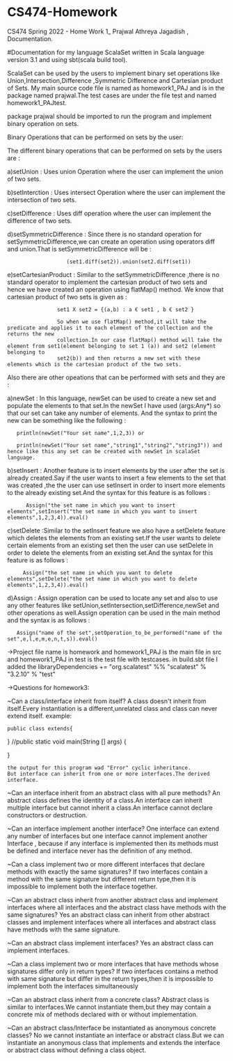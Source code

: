 # CS474-Homework


CS474 Spring 2022 - Home Work 1_ Prajwal Athreya Jagadish , Documentation.

#Documentation for my language ScalaSet written in Scala language version 3.1 and using sbt(scala build tool).

ScalaSet can be used by the users to implement binary set operations like Union,Intersection,Difference ,Symmetric Difference and Cartesian product of Sets. My main source code file is named as homework1_PAJ and is in the package named prajwal.The test cases are under the file test and named homework1_PAJtest.

package prajwal should be imported to run the program and implement binary operation on sets.

Binary Operations that can be performed on sets by the user:

The different binary operations that can be performed on sets by the users are :

a)setUnion : Uses union Operation where the user can implement the union of two sets.

b)setInterction : Uses intersect Operation where the user can implement the intersection of two sets.

c)setDifference : Uses diff operation where the user can implement the difference of two sets.

d)setSymmetricDifference : Since there is no standard operation for setSymmetricDifference,we can create an operation using operators diff and union.That is setSymmetricDifference will be :

                       (set1.diff(set2)).union(set2.diff(set1))
e)setCartesianProduct : Similar to the setSymmetricDifference ,there is no standard operator to implement the cartesian product of two sets and hence we have created an operation using flatMap() method. We know that cartesian product of two sets is given as :

                    set1 X set2 = {(a,b) : a € set1 , b € set2 }
                    
                    So when we use flatMap() method,it will take the predicate and applies it to each element of the collection and the returns the new
                    collection.In our case flatMap() method will take the element from set1(element belonging to set 1 (a)) and set2 (element belonging to 
                    set2(b)) and then returns a new set with these elements which is the cartesian product of the two sets.
Also there are other opeations that can be performed with sets and they are :

a)newSet : In this language, newSet can be used to create a new set and populate the elements to that set.In the newSet I have used (args:Any*) so that our set can take any number of elements. And the syntax to print the new can be something like the following :

       println(newSet("Your set name",1,2,3)) or
       
       println(newSet("Your set name","string1","string2","string3")) and hence like this any set can be created with newSet in scalaSet language.
b)setInsert : Another feature is to insert elements by the user after the set is already created.Say if the user wants to insert a few elements to the set that was created ,the the user can use setInsert in order to insert more elements to the already existing set.And the syntax for this feature is as follows :

          Assign("the set name in which you want to insert elements",setInsert("the set name in which you want to insert elements",1,2,3,4)).eval()
c)setDelete :Similar to the setInsert feature we also have a setDelete feature which deletes the elements from an existing set.If the user wants to delete certain elements from an existing set then the user can use setDelete in order to delete the elements from an existing set.And the syntax for this feature is as follows :

         Assign("the set name in which you want to delete elements",setDelete("the set name in which you want to delete elements",1,2,3,4)).eval()
d)Assign : Assign operation can be used to locate any set and also to use any other features like setUnion,setIntersection,setDifference,newSet and other operations as well.Assign operation can be used in the main method and the syntax is as follows :

       Assign("name of the set",setOperation_to_be_performed("name of the set",e,l,e,m,e,n,t,s)).eval()
->Project file name is homework and homework1_PAJ is the main file in src and homework1_PAJ in test is the test file with testcases. in build.sbt file I added the libraryDependencies += "org.scalatest" %% "scalatest" % "3.2.10" % "test"




->Questions for homework3:

~Can a class/interface inherit from itself?
    A class doesn't inherit from itself.Every instantiation is a different,unrelated class and class can never extend itself.
    example:
    
    public class extends{
}
    //public static void main(String [] args) {

}

    the output for this program wad "Error" cyclic inheritance.
    But interface can inherit from one or more interfaces.The derived interface.


~Can an interface inherit from an abstract class with all pure methods?
    An abstract class defines the identity of a class.An interface can inherit multiple interface but cannot inherit a class.An interface cannot declare constructors or destruction.


~Can an interface implement another interface?
    One interface can extend any number of interfaces but one interface cannot implement another Interface , because if any interface is implemented then its methods must be defined and interface never has the definition of any method.


~Can a class implement two or more different interfaces that declare methods with exactly the same signatures?
    If two interfaces contain a method with the same signature but different return type,then it is impossible to implement both the interface together.

~Can an abstract class inherit from another abstract class and implement interfaces where all interfaces and the abstract class have methods with the same signatures?
    Yes an abstract class can inherit from other abstract classes and implement interfaces where all interfaces and abstract class have methods with the same signature.
    
~Can an abstract class implement interfaces?
    Yes an abstract class can implement interfaces.

~Can a class implement two or more interfaces that have methods whose signatures differ only in return types?
    If two interfaces contains a method with same signature but differ in the return types,then it is impossible to implement both the interfaces simultaneously


~Can an abstract class inherit from a concrete class?
    Abstract class is similar to interfaces.We cannot instantiate them,but they may contain a concrete mix of methods declared with or without implementation. 


~Can an abstract class/Interface be instantiated as anonymous concrete classes?
    No we cannot instantiate an interface or abstract class.But we can instantiate an anonymous class that implements and extends the interface or abstract class without defining a class object.






















